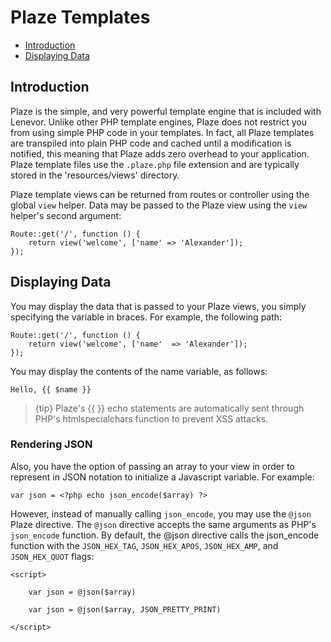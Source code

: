 # Plaze Templates

- [Introduction](#introduction)
- [Displaying Data](#displaying-data)

<a name="introduction"></a>
## Introduction

Plaze is the simple, and very powerful template engine that is included with Lenevor. Unlike other PHP template engines, Plaze does not restrict you from using simple PHP code in your templates. In fact, all Plaze templates are transpiled into plain PHP code and cached until a modification is notified, this meaning that Plaze adds zero overhead to your application. Plaze template files use the `.plaze.php` file extension and are typically stored in the 'resources/views' directory.

Plaze template views can be returned from routes or controller using the global `view` helper. Data may be passed to the Plaze view using the `view` helper's second argument: 

    Route::get('/', function () {
        return view('welcome', ['name' => 'Alexander']);
    });

<a name="displaying-data"></a>
## Displaying Data

You may display the data that is passed to your Plaze views, you simply specifying the variable in braces. For example,  the following path:

    Route::get('/', function () {
        return view('welcome', ['name'  => 'Alexander']);
    });

You may display the contents of the name variable, as follows:

    Hello, {{ $name }}

> {tip} Plaze's {{ }} echo statements are automatically sent through PHP's htmlspecialchars function to prevent XSS attacks.

### Rendering JSON

Also, you have the option of passing an array to your view in order to represent in JSON notation to initialize a Javascript variable. For example: 

    var json = <?php echo json_encode($array) ?>

However, instead of manually calling `json_encode`, you may use the `@json` Plaze directive. The `@json` directive accepts the same arguments as PHP's `json_encode` function. By default, the @json directive calls the json_encode function with the `JSON_HEX_TAG`, `JSON_HEX_APOS`, `JSON_HEX_AMP`, and `JSON_HEX_QUOT` flags:

    <script>
    
        var json = @json($array)

        var json = @json($array, JSON_PRETTY_PRINT)

    </script>